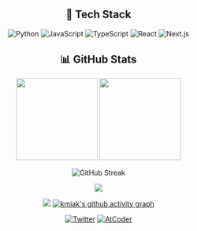 <div align="center">

## 🚀 Tech Stack
![Python](https://img.shields.io/badge/Python-3776AB?style=for-the-badge&logo=python&logoColor=white)
![JavaScript](https://img.shields.io/badge/JavaScript-F7DF1E?style=for-the-badge&logo=javascript&logoColor=black)
![TypeScript](https://img.shields.io/badge/TypeScript-007ACC?style=for-the-badge&logo=typescript&logoColor=white)
![React](https://img.shields.io/badge/React-20232A?style=for-the-badge&logo=react&logoColor=61DAFB)
![Next.js](https://img.shields.io/badge/Next.js-000000?style=for-the-badge&logo=next.js&logoColor=white)

## 📊 GitHub Stats

<p align="center">
  <img src="https://github-readme-stats.vercel.app/api?username=kmjak&show_icons=true&theme=tokyonight" height="165"/>
  <img src="https://github-readme-stats.vercel.app/api/top-langs/?username=kmjak&layout=compact&theme=tokyonight" height="165"/>
</p>

<p align="center">
  <img src="https://github-readme-streak-stats.herokuapp.com/?user=kmjak&theme=tokyonight" alt="GitHub Streak"/>
</p>

<p align="center">
  <a href="https://github.com/ryo-ma/github-profile-trophy">
    <img src="https://github-profile-trophy.vercel.app/?username=kmjak&theme=tokyonight&column=8&no-frame=true&margin-w=15"/>
  </a>
</p>

![](https://github-profile-summary-cards.vercel.app/api/cards/profile-details?username=kmjak&theme=tokyonight)
[![kmjak's github activity graph](https://github-readme-activity-graph.vercel.app/graph?username=kmjak&theme=react-dark&bg_color=000000&color=00E676&line=00E676&point=FFFFFF&area=true&hide_border=false)](https://github.com/ashutosh00710/github-readme-activity-graph)

[![Twitter](https://img.shields.io/badge/Twitter-1DA1F2?style=for-the-badge&logo=twitter&logoColor=white)](https://x.com/koron__c)
[![AtCoder](https://img.shields.io/badge/AtCoder-kmjak-orange?logo=codeforces)](https://atcoder.jp/users/ApKr)
</div>
